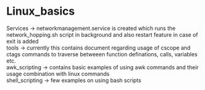 # Linux_basics
Services -> networkmanagement.service is created which runs the network_hopping.sh script in background and also restart feature in case of exit is added <br>
tools -> currently this contains document regarding usage of cscope and ctags commands to traverse betweeen function definations, calls, variables etc. <br>
awk_scripting -> contains basic examples of using awk commands and their usage combination with linux commands <br>
shell_scripting -> few examples on using bash scripts
